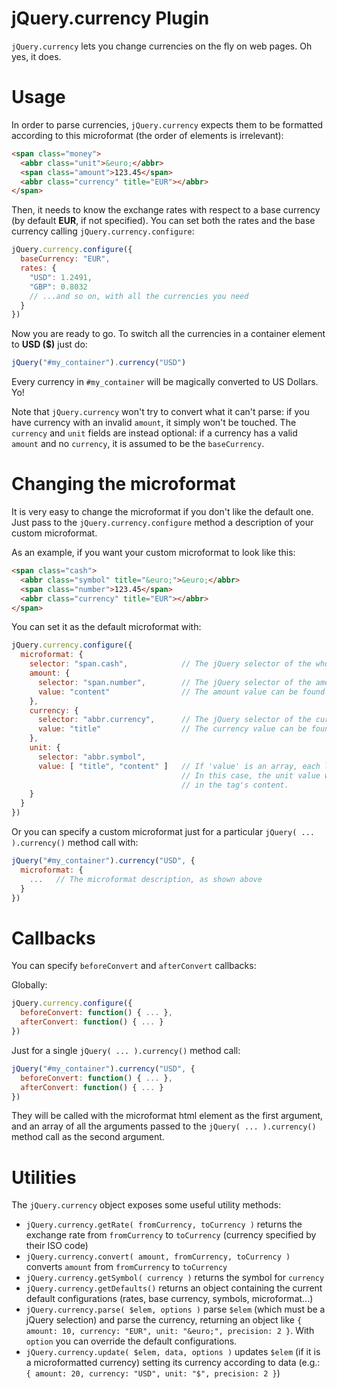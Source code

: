 jQuery.currency Plugin
======================

`jQuery.currency` lets you change currencies on the fly on web pages. Oh yes, it does.


Usage
=====

In order to parse currencies, `jQuery.currency` expects them to be formatted according to this microformat (the order of elements is irrelevant):

```html
<span class="money">
  <abbr class="unit">&euro;</abbr>
  <span class="amount">123.45</span>
  <abbr class="currency" title="EUR"></abbr>
</span>
```

Then, it needs to know the exchange rates with respect to a base currency (by default **EUR**, if not specified). You can set both the rates and the base currency calling `jQuery.currency.configure`:

```javascript
jQuery.currency.configure({
  baseCurrency: "EUR",
  rates: {
    "USD": 1.2491,
    "GBP": 0.8032
    // ...and so on, with all the currencies you need
  }
})
```

Now you are ready to go. To switch all the currencies in a container element to **USD ($)** just do:

```javascript
jQuery("#my_container").currency("USD")
```

Every currency in `#my_container` will be magically converted to US Dollars. Yo!

Note that `jQuery.currency` won't try to convert what it can't parse: if you have currency with an invalid `amount`, it simply won't be touched. The `currency` and `unit` fields are instead optional: if a currency has a valid `amount` and no `currency`, it is assumed to be the `baseCurrency`.


Changing the microformat
========================

It is very easy to change the microformat if you don't like the default one. Just pass to the `jQuery.currency.configure` method a description of your custom microformat.

As an example, if you want your custom microformat to look like this:

```html
<span class="cash">
  <abbr class="symbol" title="&euro;">&euro;</abbr>
  <span class="number">123.45</span>
  <abbr class="currency" title="EUR"></abbr>
</span>
```

You can set it as the default microformat with:

```javascript
jQuery.currency.configure({
  microformat: {
    selector: "span.cash",            // The jQuery selector of the whole microformat
    amount: {
      selector: "span.number",        // The jQuery selector of the amount field
      value: "content"                // The amount value can be found in the tag's content
    },
    currency: {
      selector: "abbr.currency",      // The jQuery selector of the currency field
      value: "title"                  // The currency value can be found in the tag's title attribute
    },
    unit: {
      selector: "abbr.symbol",
      value: [ "title", "content" ]   // If 'value' is an array, each location in the array is searched in order.
                                      // In this case, the unit value will be looked for in the title attribute first, then
                                      // in the tag's content.
    }
  }
})
```

Or you can specify a custom microformat just for a particular `jQuery( ... ).currency()` method call with:

```javascript
jQuery("#my_container").currency("USD", {
  microformat: {
    ...   // The microformat description, as shown above
  }
})
```


Callbacks
=========

You can specify `beforeConvert` and `afterConvert` callbacks:

Globally:

```javascript
jQuery.currency.configure({
  beforeConvert: function() { ... },
  afterConvert: function() { ... }
})
```

Just for a single `jQuery( ... ).currency()` method call:

```javascript
jQuery("#my_container").currency("USD", {
  beforeConvert: function() { ... },
  afterConvert: function() { ... }
})
```

They will be called with the microformat html element as the first argument, and an array of all the arguments passed to the `jQuery( ... ).currency()` method call as the second argument.


Utilities
=========

The `jQuery.currency` object exposes some useful utility methods:

  * `jQuery.currency.getRate( fromCurrency, toCurrency )` returns the exchange rate from `fromCurrency` to `toCurrency` (currency specified by their ISO code)
  * `jQuery.currency.convert( amount, fromCurrency, toCurrency )` converts `amount` from `fromCurrency` to `toCurrency`
  * `jQuery.currency.getSymbol( currency )` returns the symbol for `currency`
  * `jQuery.currency.getDefaults()` returns an object containing the current default configurations (rates, base currency, symbols, microformat...)
  * `jQuery.currency.parse( $elem, options )` parse `$elem` (which must be a jQuery selection) and parse the currency, returning an object like `{ amount: 10, currency: "EUR", unit: "&euro;", precision: 2 }`. With `option` you can override the default configurations.
  * `jQuery.currency.update( $elem, data, options )` updates `$elem` (if it is a microformatted currency) setting its currency according to data (e.g.: `{ amount: 20, currency: "USD", unit: "$", precision: 2 }`)
